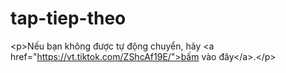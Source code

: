 # tap-tiep-theo
&lt;p>Nếu bạn không được tự động chuyển, hãy &lt;a href="https://vt.tiktok.com/ZShcAf19E/">bấm vào đây&lt;/a>.&lt;/p>

